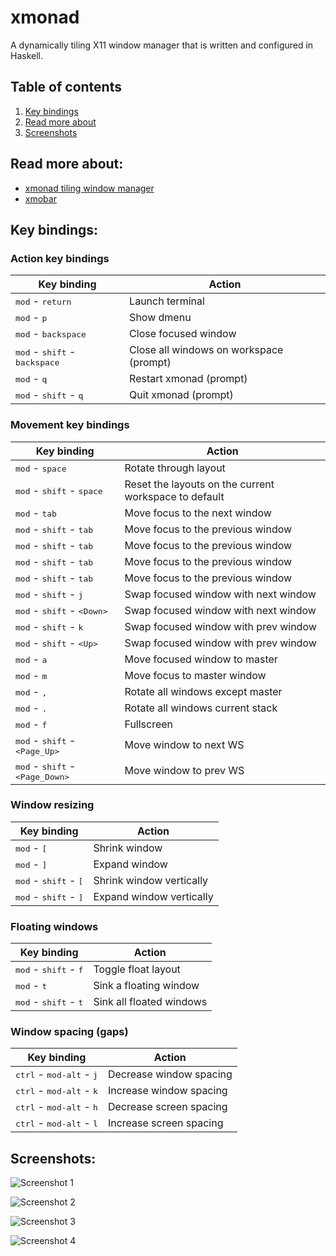 # xmonad
A dynamically tiling X11 window manager that is written and configured in Haskell.

## Table of contents
1. [Key bindings](#key-bindings)
2. [Read more about](#Read-more-about)
3. [Screenshots](#Screenshots)


## Read more about:
- [xmonad tiling window manager](https://xmonad.org/)
- [xmobar](https://hackage.haskell.org/package/xmobar)


## Key bindings:

### Action key bindings

| Key binding                                                  | Action                                                                        |
|--------------------------------------------------------------|-------------------------------------------------------------------------------|
| <kbd>mod</kbd> - <kbd>return</kbd>                           | Launch terminal                                                               |
| <kbd>mod</kbd> - <kbd>p</kbd>                                | Show dmenu                                                                    |
| <kbd>mod</kbd> - <kbd>backspace</kbd>                        | Close focused window                                                          |
| <kbd>mod</kbd> - <kbd>shift</kbd> - <kbd>backspace</kbd>     | Close all windows on workspace (prompt)                                       |
| <kbd>mod</kbd> - <kbd>q</kbd>                                | Restart xmonad (prompt)                                                       |
| <kbd>mod</kbd> - <kbd>shift</kbd> - <kbd>q</kbd>             | Quit xmonad (prompt)                                                          |

### Movement key bindings

| Key binding                                                  | Action                                                                        |
|--------------------------------------------------------------|-------------------------------------------------------------------------------|
| <kbd>mod</kbd> - <kbd>space</kbd>                            | Rotate through layout                                                         |
| <kbd>mod</kbd> - <kbd>shift</kbd> - <kbd>space</kbd>         | Reset the layouts on the current workspace to default                         |
| <kbd>mod</kbd> - <kbd>tab</kbd>                              | Move focus to the next window                                                 |
| <kbd>mod</kbd> - <kbd>shift</kbd> - <kbd>tab</kbd>           | Move focus to the previous window                                             |
| <kbd>mod</kbd> - <kbd>shift</kbd> - <kbd>tab</kbd>           | Move focus to the previous window                                             |
| <kbd>mod</kbd> - <kbd>shift</kbd> - <kbd>tab</kbd>           | Move focus to the previous window                                             |
| <kbd>mod</kbd> - <kbd>shift</kbd> - <kbd>tab</kbd>           | Move focus to the previous window                                             |
| <kbd>mod</kbd> - <kbd>shift</kbd> - <kbd>j</kbd>             | Swap focused window with next window                                          |
| <kbd>mod</kbd> - <kbd>shift</kbd> - <kbd>\<Down\></kbd>      | Swap focused window with next window                                          |
| <kbd>mod</kbd> - <kbd>shift</kbd> - <kbd>k</kbd>             | Swap focused window with prev window                                          |
| <kbd>mod</kbd> - <kbd>shift</kbd> - <kbd>\<Up\></kbd>        | Swap focused window with prev window                                          |
| <kbd>mod</kbd> - <kbd>a</kbd>                                | Move focused window to master                                                 |
| <kbd>mod</kbd> - <kbd>m</kbd>                                | Move focus to master window                                                   |
| <kbd>mod</kbd> - <kbd>,</kbd>                                | Rotate all windows except master                                              |
| <kbd>mod</kbd> - <kbd>.</kbd>                                | Rotate all windows current stack                                              |
| <kbd>mod</kbd> - <kbd>f</kbd>                                | Fullscreen                                                                    |
| <kbd>mod</kbd> - <kbd>shift</kbd> - <kbd>\<Page_Up\></kbd>   | Move window to next WS                                                        |
| <kbd>mod</kbd> - <kbd>shift</kbd> - <kbd>\<Page_Down\></kbd> | Move window to prev WS                                                        |

### Window resizing

| Key binding                                                  | Action                                                                        |
|--------------------------------------------------------------|-------------------------------------------------------------------------------|
| <kbd>mod</kbd> - <kbd>[</kbd>                                | Shrink window                                                                 |
| <kbd>mod</kbd> - <kbd>]</kbd>                                | Expand window                                                                 |
| <kbd>mod</kbd> - <kbd>shift</kbd> - <kbd>[</kbd>             | Shrink window vertically                                                      |
| <kbd>mod</kbd> - <kbd>shift</kbd> - <kbd>]</kbd>             | Expand window vertically                                                      |

### Floating windows

| Key binding                                                  | Action                                                                        |
|--------------------------------------------------------------|-------------------------------------------------------------------------------|
| <kbd>mod</kbd> - <kbd>shift</kbd> - <kbd>f</kbd>             | Toggle float layout                                                           |
| <kbd>mod</kbd> - <kbd>t</kbd>                                | Sink a floating window                                                        |
| <kbd>mod</kbd> - <kbd>shift</kbd> - <kbd>t</kbd>             | Sink all floated windows                                                      |

### Window spacing (gaps)

| Key binding                                                  | Action                                                                        |
|--------------------------------------------------------------|-------------------------------------------------------------------------------|
| <kbd>ctrl</kbd> - <kbd>mod-alt</kbd> - <kbd>j</kbd>           | Decrease window spacing                                                       |
| <kbd>ctrl</kbd> - <kbd>mod-alt</kbd> - <kbd>k</kbd>           | Increase window spacing                                                       |
| <kbd>ctrl</kbd> - <kbd>mod-alt</kbd> - <kbd>h</kbd>           | Decrease screen spacing                                                       |
| <kbd>ctrl</kbd> - <kbd>mod-alt</kbd> - <kbd>l</kbd>           | Increase screen spacing                                                       |


## Screenshots:

![Screenshot 1](/../screenshots/images/screen-01.jpg?raw=true "Screenshot 1")

![Screenshot 2](/../screenshots/images/screen-02.jpg?raw=true "Screenshot 2")

![Screenshot 3](/../screenshots/images/screen-03.jpg?raw=true "Screenshot 3")

![Screenshot 4](/../screenshots/images/screen-04.jpg?raw=true "Screenshot 4")